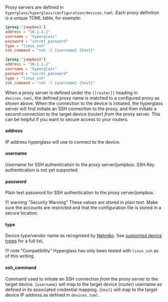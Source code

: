 Proxy servers are defined in `hyperglass/hyperglass/configuration/devices.toml`. Each proxy definition is a unique TOML table, for example:

```toml
[proxy.'jumpbox1']
address = "10.1.1.1"
username = "hyperglass"
password = "secret_password"
type = "linux_ssh"
ssh_command = "ssh -l {username} {host}"

[proxy.'jumpbox2']
address = "10.1.1.2"
username = "hyperglass"
password = "secret_password"
type = "linux_ssh"
ssh_command = "ssh -l {username} {host}"
```

When a proxy server is defined under the `[[router]]` heading in `devices.toml`, the defined proxy name is matched to a configured proxy as shown above. When the connection to the device is initiated, the hyperglass server will first initiate an SSH connection to the proxy, and then initiate a second connection to the target device (router) *from* the proxy server. This can be helpful if you want to secure access to your routers.

#### address

IP address hyperglass will use to connect to the device.

#### username

Username for SSH authentication to the proxy server/jumpbox. SSH Key authentication is not yet supported.

#### password

Plain text password for SSH authentication to the proxy server/jumpbox.

!!! warning "Security Warning"
    These values are stored in plain text. Make sure the accounts are restricted and that the configuration file is stored in a secure location.

#### type

Device type/vendor name as recognized by [Netmiko](https://github.com/ktbyers/netmiko). See [supported device types](#supported-device-types) for a full list.

!!! note "Compatibility"
    Hyperglass has only been tested with `linux_ssh` as of this writing.

#### ssh_command

Command used to initiate an SSH connection *from* the proxy server to the target device. `{username}` will map to the target device (router) username as defined in its associated credential mapping. `{host}` will map to the target device IP address as defined in `devices.toml`.
